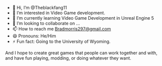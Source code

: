 - 👋 Hi, I’m @Theblackfang11
- 👀 I’m interested in Video Game development. 
- 🌱 I’m currently learning Video Game Development in Unreal Engine 5
- 💞️ I’m looking to collaborate on ...
- 📫 How to reach me Bradmorris297@gmail.com
- 😄 Pronouns: He/Him
- ⚡ Fun fact: Going to the University of Wyoming. 

And I hope to create great games that people can work together and with, and have fun playing, modding, or doing whatever they want. 

